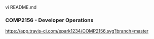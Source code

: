 vi README.md
### COMP2156 - Developer Operations
https://app.travis-ci.com/epark1234/COMP2156.svg?branch=master
